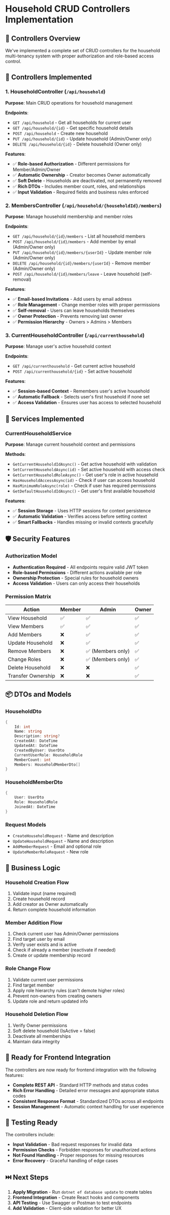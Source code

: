 # Household CRUD Controllers Implementation

## 🎯 Controllers Overview

We've implemented a complete set of CRUD controllers for the household multi-tenancy system with proper authorization and role-based access control.

## 📁 Controllers Implemented

### **1. HouseholdController** (`/api/household`)

**Purpose**: Main CRUD operations for household management

**Endpoints**:

- `GET /api/household` - Get all households for current user
- `GET /api/household/{id}` - Get specific household details
- `POST /api/household` - Create new household
- `PUT /api/household/{id}` - Update household (Admin/Owner only)
- `DELETE /api/household/{id}` - Delete household (Owner only)

**Features**:

- ✅ **Role-based Authorization** - Different permissions for Member/Admin/Owner
- ✅ **Automatic Ownership** - Creator becomes Owner automatically
- ✅ **Soft Delete** - Households are deactivated, not permanently removed
- ✅ **Rich DTOs** - Includes member count, roles, and relationships
- ✅ **Input Validation** - Required fields and business rules enforced

### **2. MembersController** (`/api/household/{householdId}/members`)

**Purpose**: Manage household membership and member roles

**Endpoints**:

- `GET /api/household/{id}/members` - List all household members
- `POST /api/household/{id}/members` - Add member by email (Admin/Owner only)
- `PUT /api/household/{id}/members/{userId}` - Update member role (Admin/Owner only)
- `DELETE /api/household/{id}/members/{userId}` - Remove member (Admin/Owner only)
- `POST /api/household/{id}/members/leave` - Leave household (self-removal)

**Features**:

- ✅ **Email-based Invitations** - Add users by email address
- ✅ **Role Management** - Change member roles with proper permissions
- ✅ **Self-removal** - Users can leave households themselves
- ✅ **Owner Protection** - Prevents removing last owner
- ✅ **Permission Hierarchy** - Owners > Admins > Members

### **3. CurrentHouseholdController** (`/api/currenthousehold`)

**Purpose**: Manage user's active household context

**Endpoints**:

- `GET /api/currenthousehold` - Get current active household
- `POST /api/currenthousehold/{id}` - Set active household

**Features**:

- ✅ **Session-based Context** - Remembers user's active household
- ✅ **Automatic Fallback** - Selects user's first household if none set
- ✅ **Access Validation** - Ensures user has access to selected household

## 🔧 Services Implemented

### **CurrentHouseholdService**

**Purpose**: Manage current household context and permissions

**Methods**:

- `GetCurrentHouseholdIdAsync()` - Get active household with validation
- `SetCurrentHouseholdAsync(id)` - Set active household with access check
- `GetCurrentHouseholdRoleAsync()` - Get user's role in active household
- `HasHouseholdAccessAsync(id)` - Check if user can access household
- `HasMinimumRoleAsync(role)` - Check if user has required permissions
- `GetDefaultHouseholdIdAsync()` - Get user's first available household

**Features**:

- ✅ **Session Storage** - Uses HTTP sessions for context persistence
- ✅ **Automatic Validation** - Verifies access before setting context
- ✅ **Smart Fallbacks** - Handles missing or invalid contexts gracefully

## 🛡️ Security Features

### **Authorization Model**

- **Authentication Required** - All endpoints require valid JWT token
- **Role-based Permissions** - Different actions available per role
- **Ownership Protection** - Special rules for household owners
- **Access Validation** - Users can only access their households

### **Permission Matrix**

| Action             | Member | Admin             | Owner |
| ------------------ | ------ | ----------------- | ----- |
| View Household     | ✅     | ✅                | ✅    |
| View Members       | ✅     | ✅                | ✅    |
| Add Members        | ❌     | ✅                | ✅    |
| Update Household   | ❌     | ✅                | ✅    |
| Remove Members     | ❌     | ✅ (Members only) | ✅    |
| Change Roles       | ❌     | ✅ (Members only) | ✅    |
| Delete Household   | ❌     | ❌                | ✅    |
| Transfer Ownership | ❌     | ❌                | ✅    |

## 📦 DTOs and Models

### **HouseholdDto**

```csharp
{
    Id: int
    Name: string
    Description: string?
    CreatedAt: DateTime
    UpdatedAt: DateTime
    CreatedByUser: UserDto
    CurrentUserRole: HouseholdRole
    MemberCount: int
    Members: HouseholdMemberDto[]
}
```

### **HouseholdMemberDto**

```csharp
{
    User: UserDto
    Role: HouseholdRole
    JoinedAt: DateTime
}
```

### **Request Models**

- `CreateHouseholdRequest` - Name and description
- `UpdateHouseholdRequest` - Name and description
- `AddMemberRequest` - Email and optional role
- `UpdateMemberRoleRequest` - New role

## 🔄 Business Logic

### **Household Creation Flow**

1. Validate input (name required)
2. Create household record
3. Add creator as Owner automatically
4. Return complete household information

### **Member Addition Flow**

1. Check current user has Admin/Owner permissions
2. Find target user by email
3. Verify user exists and is active
4. Check if already a member (reactivate if needed)
5. Create or update membership record

### **Role Change Flow**

1. Validate current user permissions
2. Find target member
3. Apply role hierarchy rules (can't demote higher roles)
4. Prevent non-owners from creating owners
5. Update role and return updated info

### **Household Deletion Flow**

1. Verify Owner permissions
2. Soft delete household (IsActive = false)
3. Deactivate all memberships
4. Maintain data integrity

## 🚀 Ready for Frontend Integration

The controllers are now ready for frontend integration with the following features:

- **Complete REST API** - Standard HTTP methods and status codes
- **Rich Error Handling** - Detailed error messages and appropriate status codes
- **Consistent Response Format** - Standardized DTOs across all endpoints
- **Session Management** - Automatic context handling for user experience

## 🧪 Testing Ready

The controllers include:

- **Input Validation** - Bad request responses for invalid data
- **Permission Checks** - Forbidden responses for unauthorized actions
- **Not Found Handling** - Proper responses for missing resources
- **Error Recovery** - Graceful handling of edge cases

## ⏭️ Next Steps

1. **Apply Migration** - Run `dotnet ef database update` to create tables
2. **Frontend Integration** - Create React hooks and components
3. **API Testing** - Use Swagger or Postman to test endpoints
4. **Add Validation** - Client-side validation for better UX
